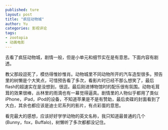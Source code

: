 ```yaml
---
published: ture
layout: post
title: "疯狂动物城"
author: Yu
categories: 影视评论
tags:
- zootopia
- 动画电影
---
```


去看了疯狂动物城，剧情一般，但是小单元和细节实在是有意思。下面内容有剧透。


教父那段逗死了，模仿得惟妙惟肖。动物城里不同动物所开的汽车造型很多。预告里的树懒是个大笑点，可惜预告看了多次，看影片时已经不那么想笑了，最后flash的超速实在是没想到，很逗。最后刚进博物馆时的配乐很有氛围。动物毛茸茸的效果很棒，丛林里的雨滴也有一幕觉得逼真。剧情里的人物似乎都用了类似iPhone，iPad，iPod的设备，不知道苹果是不是有赞助，最后卖碟的封面看到了大白，其余也都应该是迪士尼系列的影片，有点彩蛋的意思。

看完最大的感想，应该好好学学动物的英文名称，我只知道最普通的几个(Bunny，fox，Buffalo)，树懒听了多次都都没记住。
